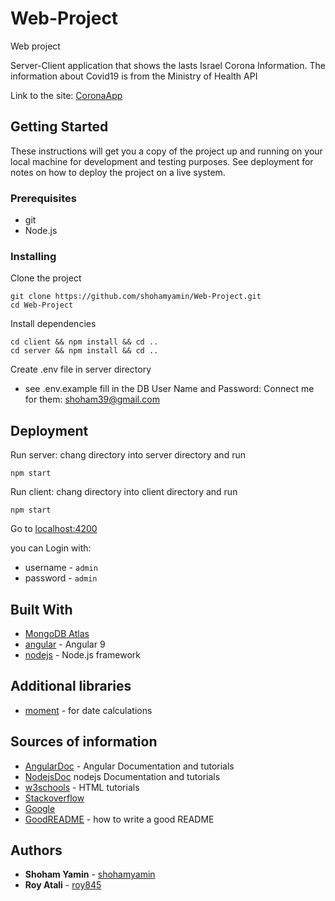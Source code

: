 # Web-Project
Web project

Server-Client application that shows the lasts Israel Corona Information.
The information about Covid19 is from the Ministry of Health API

Link to the site: [CoronaApp](https://shohamyamin.github.io/Web-Project/)

## Getting Started

These instructions will get you a copy of the project up and running on your local machine for development and testing purposes. See deployment for notes on how to deploy the project on a live system.

### Prerequisites

- git
- Node.js

### Installing

Clone the project

```
git clone https://github.com/shohamyamin/Web-Project.git
cd Web-Project

```

Install dependencies

```
cd client && npm install && cd ..
cd server && npm install && cd ..

```
Create .env file in server directory
- see .env.example
fill in the DB User Name and Password: Connect me for them: shoham39@gmail.com

## Deployment

Run server:
chang directory into server directory and run

```
npm start
```

Run client:
chang directory into client directory and run

```
npm start
```

Go to [localhost:4200](http://localhost:4200) 

you can Login with:
- username - `admin`
- password - `admin`

## Built With
- [MongoDB Atlas](https://www.mongodb.com/cloud/atlas)
- [angular](https://angular.io) - Angular 9
- [nodejs](https://nodejs.org) - Node.js framework

## Additional libraries

- [moment](https://www.npmjs.com/package/moment) - for date calculations

## Sources of information

- [AngularDoc](https://angular.io/docs) - Angular Documentation and tutorials
- [NodejsDoc](https://nodejs.org/en/docs/guides/getting-started-guide/) nodejs Documentation and tutorials
- [w3schools](https://www.w3schools.com/html/) - HTML tutorials
- [Stackoverflow](https://stackoverflow.com/questions)
- [Google](https://www.google.com/)
- [GoodREADME](https://gist.github.com/PurpleBooth/109311bb0361f32d87a2) - how to write a good README


## Authors

- **Shoham Yamin** - [shohamyamin](https://github.com/shohamyamin)
- **Roy Atali** - [roy845](https://github.com/roy845)

